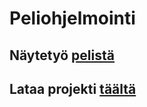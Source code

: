 # Peliohjelmointi
## Näytetyö <a href="https://github.com/git-laakso/My-Zombie-Survival">pelistä</a>
## Lataa projekti <a href="https://www.dropbox.com/s/72t64jv2yvico6a/MyZombieSurvival.zip?dl=0">täältä</a>
